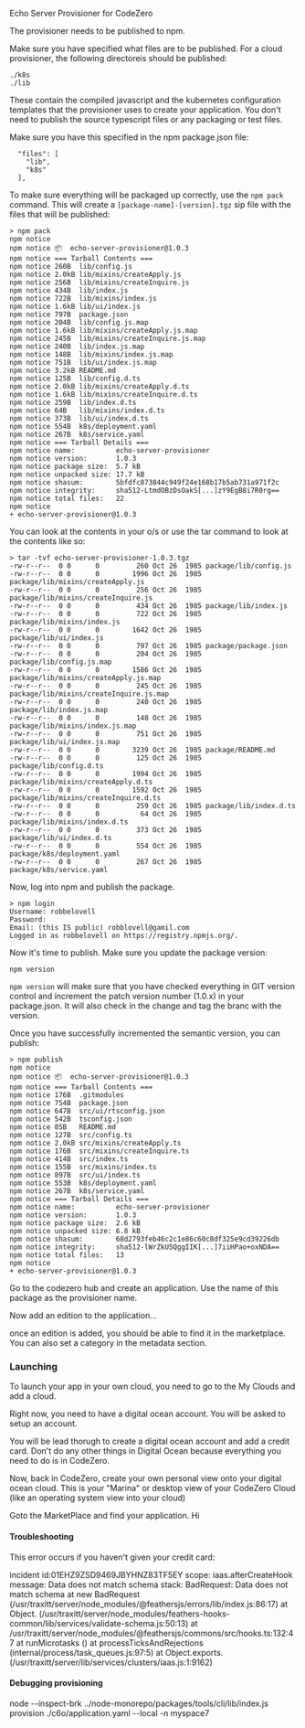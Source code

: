 Echo Server Provisioner for CodeZero

The provisioner needs to be published to npm.

Make sure you have specified what files are to be published. For a cloud provisioner, the following directoreis
should be published:

```
./k8s
./lib
```
These contain the compiled javascript and the kubernetes configuration templates that the provisioner
uses to create your application. You don't need to publish the source typescript files or any
packaging or test files.

Make sure you have this specified in the npm package.json file:
```
  "files": [
    "lib",
    "k8s"
  ],
```
To make sure everything will be packaged up correctly, use the `npm pack` command. This will create a
`[package-name]-[version].tgz` sip file with the files that will be published:
```
> npm pack
npm notice 
npm notice 📦  echo-server-provisioner@1.0.3
npm notice === Tarball Contents === 
npm notice 260B  lib/config.js                  
npm notice 2.0kB lib/mixins/createApply.js      
npm notice 256B  lib/mixins/createInquire.js    
npm notice 434B  lib/index.js                   
npm notice 722B  lib/mixins/index.js            
npm notice 1.6kB lib/ui/index.js                
npm notice 797B  package.json                   
npm notice 204B  lib/config.js.map              
npm notice 1.6kB lib/mixins/createApply.js.map  
npm notice 245B  lib/mixins/createInquire.js.map
npm notice 240B  lib/index.js.map               
npm notice 148B  lib/mixins/index.js.map        
npm notice 751B  lib/ui/index.js.map            
npm notice 3.2kB README.md                      
npm notice 125B  lib/config.d.ts                
npm notice 2.0kB lib/mixins/createApply.d.ts    
npm notice 1.6kB lib/mixins/createInquire.d.ts  
npm notice 259B  lib/index.d.ts                 
npm notice 64B   lib/mixins/index.d.ts          
npm notice 373B  lib/ui/index.d.ts              
npm notice 554B  k8s/deployment.yaml            
npm notice 267B  k8s/service.yaml               
npm notice === Tarball Details === 
npm notice name:          echo-server-provisioner                 
npm notice version:       1.0.3                                   
npm notice package size:  5.7 kB                                  
npm notice unpacked size: 17.7 kB                                 
npm notice shasum:        5bfdfc873844c949f24e168b17b5ab731a971f2c
npm notice integrity:     sha512-LtmdOBzDsOakS[...]zY9EgB8i7R0rg==
npm notice total files:   22                                      
npm notice 
+ echo-server-provisioner@1.0.3
```
You can look at the contents in your o/s or use the tar command to look at the contents like so:
```
> tar -tvf echo-server-provisioner-1.0.3.tgz 
-rw-r--r--  0 0      0         260 Oct 26  1985 package/lib/config.js
-rw-r--r--  0 0      0        1996 Oct 26  1985 package/lib/mixins/createApply.js
-rw-r--r--  0 0      0         256 Oct 26  1985 package/lib/mixins/createInquire.js
-rw-r--r--  0 0      0         434 Oct 26  1985 package/lib/index.js
-rw-r--r--  0 0      0         722 Oct 26  1985 package/lib/mixins/index.js
-rw-r--r--  0 0      0        1642 Oct 26  1985 package/lib/ui/index.js
-rw-r--r--  0 0      0         797 Oct 26  1985 package/package.json
-rw-r--r--  0 0      0         204 Oct 26  1985 package/lib/config.js.map
-rw-r--r--  0 0      0        1586 Oct 26  1985 package/lib/mixins/createApply.js.map
-rw-r--r--  0 0      0         245 Oct 26  1985 package/lib/mixins/createInquire.js.map
-rw-r--r--  0 0      0         240 Oct 26  1985 package/lib/index.js.map
-rw-r--r--  0 0      0         148 Oct 26  1985 package/lib/mixins/index.js.map
-rw-r--r--  0 0      0         751 Oct 26  1985 package/lib/ui/index.js.map
-rw-r--r--  0 0      0        3239 Oct 26  1985 package/README.md
-rw-r--r--  0 0      0         125 Oct 26  1985 package/lib/config.d.ts
-rw-r--r--  0 0      0        1994 Oct 26  1985 package/lib/mixins/createApply.d.ts
-rw-r--r--  0 0      0        1592 Oct 26  1985 package/lib/mixins/createInquire.d.ts
-rw-r--r--  0 0      0         259 Oct 26  1985 package/lib/index.d.ts
-rw-r--r--  0 0      0          64 Oct 26  1985 package/lib/mixins/index.d.ts
-rw-r--r--  0 0      0         373 Oct 26  1985 package/lib/ui/index.d.ts
-rw-r--r--  0 0      0         554 Oct 26  1985 package/k8s/deployment.yaml
-rw-r--r--  0 0      0         267 Oct 26  1985 package/k8s/service.yaml
```
Now, log into npm and publish the package. 
```
> npm login
Username: robbelovell
Password: 
Email: (this IS public) robblovell@gamil.com
Logged in as robbelovell on https://registry.npmjs.org/.
```
Now it's time to publish. Make sure you update the package version:
```
npm version
```
`npm version` will make sure that you have checked everything in GIT version control and 
increment the patch version number (1.0.x) in your package.json. It will also check in the change
and tag the branc with the version.

Once you have successfully incremented the semantic version, you can publish:

```
> npm publish
npm notice 
npm notice 📦  echo-server-provisioner@1.0.3
npm notice === Tarball Contents === 
npm notice 176B  .gitmodules                
npm notice 754B  package.json               
npm notice 647B  src/ui/rtsconfig.json      
npm notice 542B  tsconfig.json              
npm notice 85B   README.md                  
npm notice 127B  src/config.ts              
npm notice 2.0kB src/mixins/createApply.ts  
npm notice 176B  src/mixins/createInquire.ts
npm notice 414B  src/index.ts               
npm notice 155B  src/mixins/index.ts        
npm notice 897B  src/ui/index.ts            
npm notice 553B  k8s/deployment.yaml        
npm notice 267B  k8s/service.yaml           
npm notice === Tarball Details === 
npm notice name:          echo-server-provisioner                 
npm notice version:       1.0.3                                   
npm notice package size:  2.6 kB                                  
npm notice unpacked size: 6.8 kB                                  
npm notice shasum:        68d2793feb46c2c1e86c60c8df325e9cd39226db
npm notice integrity:     sha512-lWrZkU5QggIIK[...]7iiHPao+oxNDA==
npm notice total files:   13                                      
npm notice 
+ echo-server-provisioner@1.0.3
```

Go to the codezero hub and create an application. Use the name of this package as the 
provisioner name.

Now add an edition to the application...

once an edition is added, you should be able to find it in the marketplace. 
You can also set a category in the metadata section.

### Launching

To launch your app in your own cloud, you need to go to the My Clouds and add a cloud. 

Right now, you need to have a digital ocean account. You will be asked to setup an account.

You will be lead thorugh to create a digital ocean account and add a credit card. 
Don't do any other things in Digital Ocean because everything you need to do is in CodeZero.

Now, back in CodeZero, create your own personal view onto your digital ocean cloud. 
This is your "Marina" or desktop view of your CodeZero Cloud (like an operating system view
into your cloud)

Goto the MarketPlace and find your application. Hi

#### Troubleshooting

This error occurs if you haven't given your credit card:

incident id:01EHZ9ZSD9469JBYHNZ83TF5EY scope: iaas.afterCreateHook message: Data does not match schema stack: 
BadRequest: Data does not match schema at new BadRequest (/usr/traxitt/server/node_modules/@feathersjs/errors/lib/index.js:86:17) 
at Object.<anonymous> (/usr/traxitt/server/node_modules/feathers-hooks-common/lib/services/validate-schema.js:50:13) 
at /usr/traxitt/server/node_modules/@feathersjs/commons/src/hooks.ts:132:47 
at runMicrotasks (<anonymous>) at processTicksAndRejections (internal/process/task_queues.js:97:5) 
at Object.exports.<computed> (/usr/traxitt/server/lib/services/clusters/iaas.js:1:9162)

#### Debugging provisioning

node --inspect-brk ../node-monorepo/packages/tools/cli/lib/index.js provision ./c6o/application.yaml --local -n myspace7